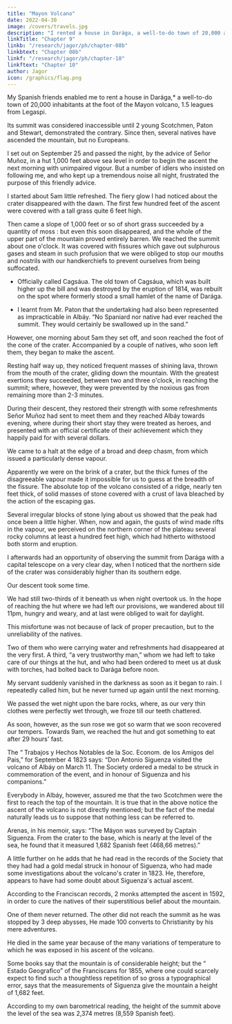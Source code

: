 ```yaml
---
title: "Mayon Volcano"
date: 2022-04-30
image: /covers/travels.jpg
description: "I rented a house in Darága, a well-to-do town of 20,000 at the foot of the Mayon volcano, 1.5 leagues from Legaspi"
linkTitle: "Chapter 9"
linkb: "/research/jagor/ph/chapter-08b"
linkbtext: "Chapter 08b"
linkf: "/research/jagor/ph/chapter-10"
linkftext: "Chapter 10"
author: Jagor
icon: /graphics/flag.png
---
```



<!-- THE VOLCANO OP MÁYON OR ALBAY, AND ITS ERUPTIONS.
 -->

My Spanish friends enabled me to rent a house in Darága,* a well-to-do town of 20,000 inhabitants at the foot of the Mayon volcano, 1.5 leagues from Legaspi. 

Its summit was considered inaccessible until 2 young Scotchmen, Paton and Stewart, demonstrated the contrary. Since then, several natives have ascended the mountain, but no Europeans.

I set out on September 25 and passed the night, by the advice of Señor Muñoz, in a hut 1,000 feet above sea  level in order to begin the ascent the next morning with unimpaired vigour. But a number of idlers who insisted on following me, and who kept up a tremendous noise all night, frustrated the purpose of this friendly advice. 

I started about 5am little refreshed. The fiery glow I had noticed about the crater disappeared with the dawn. The first few hundred feet of the ascent were covered with a tall grass quite 6 feet high. 

Then came a slope of 1,000 feet or so of short grass succeeded by a quantity of moss : but even this soon disappeared, and the whole of the upper part of the mountain proved entirely barren. We reached the summit about one o'clock. It was covered with fissures which gave out sulphurous gases and steam in such profusion that we were obliged to stop our mouths and nostrils with our handkerchiefs to prevent ourselves from being suffocated.

* Officially called Cagsáua. The old town of Cagsáua, which was built higher up the bill and was destroyed by the eruption of 1814, was rebuilt on the spot where formerly stood a small hamlet of the name of Darága.

+ I learnt from Mr. Paton that the undertaking had also been represented as impracticable in Albáy. “No  Spaniard nor native had ever reached the summit. They would certainly be swallowed up in the sand.” 

However, one morning about 5am they set off, and soon reached the foot of the cone of the crater. Accompanied by a couple of natives, who soon left them, they began to make the ascent. 

Resting half way up, they noticed frequent masses of shining lava, thrown from the mouth of the crater, gliding down the mountain. With the greatest exertions they succeeded, between two and three o'clock, in reaching the summit; where, however, they were prevented by the noxious gas from remaining more than 2-3 minutes. 

During their descent, they restored their strength with some refreshments Señor Muñoz had sent to meet them and they reached Albáy towards evening, where during their short stay they were treated as heroes, and presented with an official certificate of their achievement which they happily paid for with several dollars.


We came to a halt at the edge of a broad and deep chasm, from which issued a particularly dense vapour.

 Apparently we were on the brink of a crater, but the thick fumes of the disagreeable vapour made it impossible for us to guess at the breadth of the fissure. The absolute top of the volcano consisted of a ridge, nearly ten feet thick, of solid masses of stone covered with a crust of lava bleached by the action of the escaping gas. 

Several irregular blocks of stone lying about us showed that the peak had once been a little higher. When, now and again, the gusts of wind made rifts in the vapour, we perceived on the northern corner of the plateau several rocky columns at least a hundred feet high, which had hitherto withstood both storm and eruption. 

I afterwards had an opportunity of observing the summit from Darága with a capital telescope on a very clear day, when I noticed that the northern side of the crater was considerably higher than its southern edge.

Our descent took some time. 

We had still two-thirds of it beneath us when night overtook us. In the hope of reaching the hut where we had left our provisions, we wandered about till 11pm, hungry and weary, and at last were obliged to wait for daylight. 

This misfortune was not because of lack of proper precaution, but to the unreliability of the natives. 

Two of them who were carrying water and refreshments had disappeared at the very first. A third, “a very trustworthy man,” whom we had left to take care of our things at the hut, and who had been ordered to meet us at dusk with torches, had bolted back to Darága before noon. 

My servant<!-- , too, who was carrying a woollen coat and an umbrella for me, --> suddenly vanished in the darkness as soon as it began to rain. I repeatedly called him, but he never turned up again until the next morning.

We passed the wet night upon the bare rocks, where, as our very thin clothes were perfectly wet through, we froze till our teeth chattered. 

As soon, however, as the sun rose we got so warm that we soon recovered our tempers. Towards 9am, we reached the hut and got something to eat after 29 hours' fast.

The “ Trabajos y Hechos Notables de la Soc. Econom. de los Amigos del Pais,” for September 4 1823 says:  “Don Antonio Siguenza visited the volcano of Albáy on March 11. The Society ordered a medal to be struck in commemoration of the event, and in honour of Siguenza and his companions.” 


Everybody in Albáy, however, assured me that the two Scotchmen were the first to reach the top of the mountain. It is true that in the above notice the ascent of the volcano is not directly mentioned; but the fact of the medal naturally leads us to suppose that nothing less can be referred to.

Arenas, in his memoir, says: “The Máyon was surveyed by Captain Siguenza. From the crater to the base, which is nearly at the level of the sea, he found that it measured 1,682 Spanish feet (468,66 metres).” 

A little further on he adds that he had read in the records of the Society that they had had a gold medal struck in honour of Siguenza, who had made some investigations about the volcano's crater in 1823. He, therefore, appears to have had some doubt about Siguenza's actual ascent.

According to the Franciscan records, 2 monks attempted the ascent in 1592, in order to cure the natives of their superstitious belief about the mountain. 

One of them never returned. The other did not reach the summit as he was stopped by 3 deep abysses, He made 100 converts to Christianity by his mere adventures. 

He died in the same year because of the many variations of temperature to which he was exposed in his ascent of the volcano.

Some books say that the mountain is of considerable height; but the “ Estado Geografico” of the Franciscans for 1855, where one could scarcely expect to find such a thoughtless repetition of so gross a typographical error, says that the measurements of Siguenza give the mountain a height of 1,682 feet. 

According to my own barometrical reading, the height of the summit above the level of the sea was 2,374 metres (8,559 Spanish feet).
